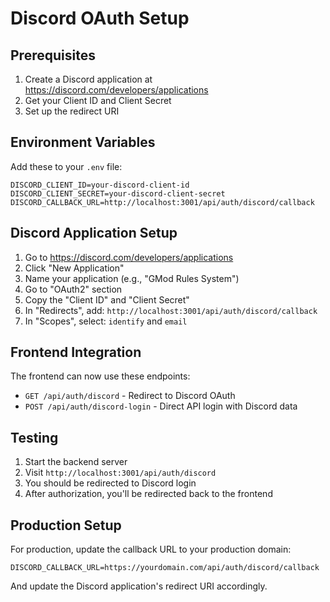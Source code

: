# Discord OAuth Setup

## Prerequisites

1. Create a Discord application at https://discord.com/developers/applications
2. Get your Client ID and Client Secret
3. Set up the redirect URI

## Environment Variables

Add these to your `.env` file:

```env
DISCORD_CLIENT_ID=your-discord-client-id
DISCORD_CLIENT_SECRET=your-discord-client-secret
DISCORD_CALLBACK_URL=http://localhost:3001/api/auth/discord/callback
```

## Discord Application Setup

1. Go to https://discord.com/developers/applications
2. Click "New Application"
3. Name your application (e.g., "GMod Rules System")
4. Go to "OAuth2" section
5. Copy the "Client ID" and "Client Secret"
6. In "Redirects", add: `http://localhost:3001/api/auth/discord/callback`
7. In "Scopes", select: `identify` and `email`

## Frontend Integration

The frontend can now use these endpoints:

- `GET /api/auth/discord` - Redirect to Discord OAuth
- `POST /api/auth/discord-login` - Direct API login with Discord data

## Testing

1. Start the backend server
2. Visit `http://localhost:3001/api/auth/discord`
3. You should be redirected to Discord login
4. After authorization, you'll be redirected back to the frontend

## Production Setup

For production, update the callback URL to your production domain:
```env
DISCORD_CALLBACK_URL=https://yourdomain.com/api/auth/discord/callback
```

And update the Discord application's redirect URI accordingly. 
